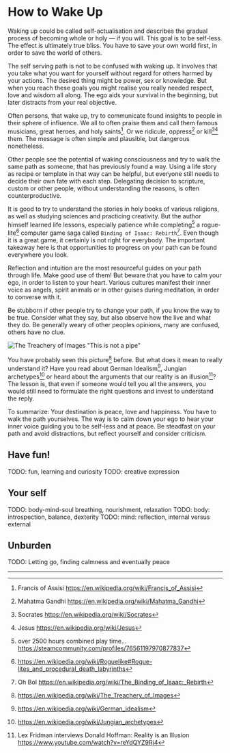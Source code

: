 How to Wake Up
==============

Waking up could be called self-actualisation and describes the gradual process of becoming whole or
holy &mdash; if you will. This goal is to be self-less. The effect is ultimately true bliss. You
have to save your own world first, in order to save the world of others.

The self serving path is not to be confused with waking up. It involves that you take what you want
for yourself without regard for others harmed by your actions. The desired thing might be power, sex
or knowledge. But when you reach these goals you might realise you really needed respect, love and
wisdom all along. The ego aids your survival in the beginning, but later distracts from your real
objective.

Often persons, that wake up, try to communicate found insights to people in their sphere of
influence. We all to often praise them and call them famous musicians, great heroes, and holy
saints[^1]. Or we ridicule, oppress[^2] or kill[^3][^4] them. The message is often simple and
plausible, but dangerous nonetheless.

Other people see the potential of waking consciousness and try to walk the same path as someone,
that has previously found a way. Using a life story as recipe or template in that way can be
helpful, but everyone still needs to decide their own fate with each step. Delegating decision to
scripture, custom or other people, without understanding the reasons, is often counterproductive.

It is good to try to understand the stories in holy books of various religions, as well as studying
sciences and practicing creativity. But the author himself learned life lessons, especially patience
while completing[^5] a rogue-lite[^6] computer game saga called `Binding of Isaac: Rebirth`[^7].
Even though it is a great game, it certainly is not right for everybody. The important takeaway here
is that opportunities to progress on your path can be found everywhere you look.

Reflection and intuition are the most resourceful guides on your path through life. Make good use of
them! But beware that you have to calm your ego, in order to listen to your heart. Various cultures
manifest their inner voice as angels, spirit animals or in other guises during meditation, in order
to converse with it.

Be stubborn if other people try to change your path, if you know the way to be true.
Consider what they say, but also observe how the live and what they do.
Be generally weary of other peoples opinions, many are confused, others have no clue.

![The Treachery of Images "This is not a pipe"](https://upload.wikimedia.org/wikipedia/en/b/b9/MagrittePipe.jpg)

You have probably seen this picture[^8] before. But what does it mean to really understand it? Have
you read about German Idealism[^9], Jungian archetypes[^10] or heard about the arguments that our
reality is an illusion[^11]? The lesson is, that even if someone would tell you all the answers,
you would still need to formulate the right questions and invest to understand the reply.

To summarize: Your destination is peace, love and happiness. You have to walk the path yourselves.
The way is to calm down your ego to hear your inner voice guiding you to be self-less and at peace.
Be steadfast on your path and avoid distractions, but reflect yourself and consider criticism.

Have fun!
---------
TODO: fun, learning and curiosity
TODO: creative expression

Your self
---------

TODO: body-mind-soul breathing, nourishment, relaxation
TODO: body: introspection, balance, dexterity
TODO: mind: reflection, internal versus external

Unburden
--------

TODO: Letting go, finding calmness and eventually peace

---

[^1]: Francis of Assisi https://en.wikipedia.org/wiki/Francis_of_Assisi
[^2]: Mahatma Gandhi https://en.wikipedia.org/wiki/Mahatma_Gandhi
[^3]: Socrates https://en.wikipedia.org/wiki/Socrates
[^4]: Jesus https://en.wikipedia.org/wiki/Jesus
[^5]: over 2500 hours combined play time… https://steamcommunity.com/profiles/76561197970877837
[^6]: https://en.wikipedia.org/wiki/Roguelike#Rogue-lites_and_procedural_death_labyrinths
[^7]: Oh BoI https://en.wikipedia.org/wiki/The_Binding_of_Isaac:_Rebirth
[^8]: https://en.wikipedia.org/wiki/The_Treachery_of_Images
[^9]: https://en.wikipedia.org/wiki/German_idealism
[^10]: https://en.wikipedia.org/wiki/Jungian_archetypes
[^11]: Lex Fridman interviews Donald Hoffman: Reality is an Illusion https://www.youtube.com/watch?v=reYdQYZ9Rj4
